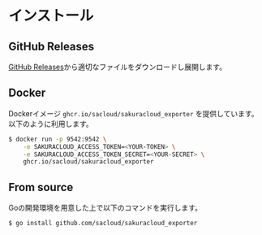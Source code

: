 # インストール

## GitHub Releases

[GitHub Releases](https://github.com/sacloud/sakuracloud_exporter/releases/latest)から適切なファイルをダウンロードし展開します。

## Docker

Dockerイメージ `ghcr.io/sacloud/sakuracloud_exporter` を提供しています。  
以下のように利用します。

```bash
$ docker run -p 9542:9542 \
    -e SAKURACLOUD_ACCESS_TOKEN=<YOUR-TOKEN> \
    -e SAKURACLOUD_ACCESS_TOKEN_SECRET=<YOUR-SECRET> \ 
    ghcr.io/sacloud/sakuracloud_exporter 
```

## From source

Goの開発環境を用意した上で以下のコマンドを実行します。

```bash
$ go install github.com/sacloud/sakuracloud_exporter
```

